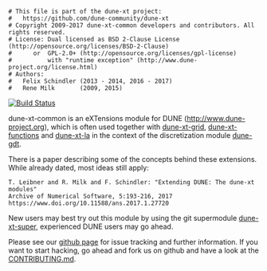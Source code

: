 ```
# This file is part of the dune-xt project:
#   https://github.com/dune-community/dune-xt
# Copyright 2009-2017 dune-xt-common developers and contributors. All rights reserved.
# License: Dual licensed as BSD 2-Clause License (http://opensource.org/licenses/BSD-2-Clause)
#      or  GPL-2.0+ (http://opensource.org/licenses/gpl-license)
#          with "runtime exception" (http://www.dune-project.org/license.html)
# Authors:
#   Felix Schindler (2013 - 2014, 2016 - 2017)
#   Rene Milk       (2009, 2015)
```

[![Build Status](https://travis-ci.org/dune-community/dune-xt-common.svg?branch=master)](https://travis-ci.org/dune-community/dune-xt-common)

dune-xt-common is an eXTensions module for DUNE (http://www.dune-project.org),
which is often used together with [dune-xt-grid](https://github.com/dune-community/dune-xt),
[dune-xt-functions](https://github.com/dune-community/dune-xt) and
[dune-xt-la](https://github.com/dune-community/dune-xt) in the context of
the discretization module [dune-gdt](https://github.com/dune-community/dune-gdt).

There is a paper describing some of the concepts behind these extensions. While
already dated, most ideas still apply:

```
T. Leibner and R. Milk and F. Schindler: "Extending DUNE: The dune-xt modules"
Archive of Numerical Software, 5:193-216, 2017
https://www.doi.org/10.11588/ans.2017.1.27720
```

New users may best try out this module by using the git supermodule
[dune-xt-super](https://github.com/dune-community/dune-xt-super), experienced
DUNE users may go ahead.

Please see our [github page](https://github.com/dune-community/dune-xt)
for issue tracking and further information. If you want to start hacking, go
ahead and fork us on github and have a look at the
[CONTRIBUTING.md](https://github.com/dune-community/dune-xt/blob/master/CONTRIBUTING.md).

